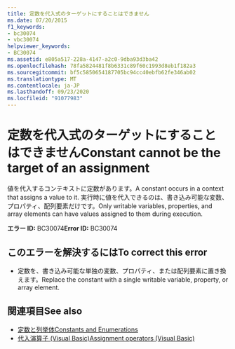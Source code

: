 ```yaml
---
title: 定数を代入式のターゲットにすることはできません
ms.date: 07/20/2015
f1_keywords:
- bc30074
- vbc30074
helpviewer_keywords:
- BC30074
ms.assetid: e805a517-228a-4147-a2c0-9dba93d3ba42
ms.openlocfilehash: 78fa5824481f8b6331c89f60c1993d8eb1f182a3
ms.sourcegitcommit: bf5c5850654187705bc94cc40ebfb62fe346ab02
ms.translationtype: MT
ms.contentlocale: ja-JP
ms.lasthandoff: 09/23/2020
ms.locfileid: "91077983"
---
```

# <a name="constant-cannot-be-the-target-of-an-assignment"></a><span data-ttu-id="2d515-102">定数を代入式のターゲットにすることはできません</span><span class="sxs-lookup"><span data-stu-id="2d515-102">Constant cannot be the target of an assignment</span></span>

<span data-ttu-id="2d515-103">値を代入するコンテキストに定数があります。</span><span class="sxs-lookup"><span data-stu-id="2d515-103">A constant occurs in a context that assigns a value to it.</span></span> <span data-ttu-id="2d515-104">実行時に値を代入できるのは、書き込み可能な変数、プロパティ、配列要素だけです。</span><span class="sxs-lookup"><span data-stu-id="2d515-104">Only writable variables, properties, and array elements can have values assigned to them during execution.</span></span>  
  
 <span data-ttu-id="2d515-105">**エラー ID:** BC30074</span><span class="sxs-lookup"><span data-stu-id="2d515-105">**Error ID:** BC30074</span></span>  
  
## <a name="to-correct-this-error"></a><span data-ttu-id="2d515-106">このエラーを解決するには</span><span class="sxs-lookup"><span data-stu-id="2d515-106">To correct this error</span></span>  
  
- <span data-ttu-id="2d515-107">定数を、書き込み可能な単独の変数、プロパティ、または配列要素に置き換えます。</span><span class="sxs-lookup"><span data-stu-id="2d515-107">Replace the constant with a single writable variable, property, or array element.</span></span>  
  
## <a name="see-also"></a><span data-ttu-id="2d515-108">関連項目</span><span class="sxs-lookup"><span data-stu-id="2d515-108">See also</span></span>

- [<span data-ttu-id="2d515-109">定数と列挙体</span><span class="sxs-lookup"><span data-stu-id="2d515-109">Constants and Enumerations</span></span>](../programming-guide/language-features/constants-enums/index.md)
- [<span data-ttu-id="2d515-110">代入演算子 (Visual Basic)</span><span class="sxs-lookup"><span data-stu-id="2d515-110">Assignment operators (Visual Basic)</span></span>](../language-reference/operators/assignment-operators.md)
